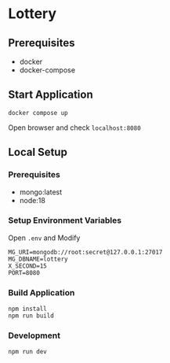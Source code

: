 # Lottery

## Prerequisites
- docker
- docker-compose

## Start Application
```
docker compose up
```

Open browser and check `localhost:8080`

## Local Setup
### Prerequisites
- mongo:latest
- node:18

### Setup Environment Variables
Open `.env` and Modify
```
MG_URI=mongodb://root:secret@127.0.0.1:27017
MG_DBNAME=lottery
X_SECOND=15
PORT=8080
```

### Build Application
```
npm install
npm run build
```

### Development
```
npm run dev
```